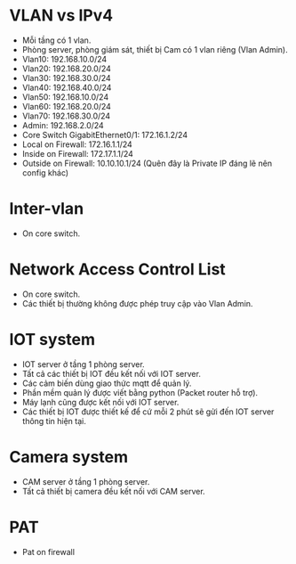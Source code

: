 # VLAN vs IPv4
* Mỗi tầng có 1 vlan. 
* Phòng server, phòng giám sát, thiết bị Cam có 1 vlan riêng (Vlan Admin).  
* Vlan10: 192.168.10.0/24  
* Vlan20: 192.168.20.0/24  
* Vlan30: 192.168.30.0/24  
* Vlan40: 192.168.40.0/24  
* Vlan50: 192.168.10.0/24  
* Vlan60: 192.168.20.0/24  
* Vlan70: 192.168.30.0/24  
* Admin: 192.168.2.0/24
* Core Switch GigabitEthernet0/1: 172.16.1.2/24
* Local on Firewall: 172.16.1.1/24
* Inside on Firewall: 172.17.1.1/24
* Outside on Firewall: 10.10.10.1/24 (Quên đây là Private IP đáng lẽ nên config khác)
# Inter-vlan
* On core switch.
# Network Access Control List
* On core switch.
* Các thiết bị thường không được phép truy cập vào Vlan Admin.
# IOT system
* IOT server ở tầng 1 phòng server.  
* Tất cả các thiết bị IOT đều kết nối với IOT server.  
* Các cảm biến dùng giao thức mqtt để quản lý.
* Phần mềm quản lý được viết bằng python (Packet router hỗ trợ).
* Máy lạnh cũng được kết nối với IOT server.  
* Các thiết bị IOT được thiết kế để cứ mỗi 2 phút sẽ gửi đến IOT server thông tin hiện tại.  
# Camera system
* CAM server ở tầng 1 phòng server.  
* Tất cả thiết bị camera đều kết nối với CAM server.  
# PAT 
* Pat on firewall
